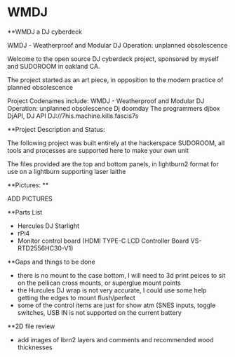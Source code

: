# WMDJ

**WMDJ a DJ cyberdeck

WMDJ - Weatherproof and Modular DJ 
Operation: unplanned obsolescence 

Welcome to the open source DJ cyberdeck project, sponsored by myself and SUDOROOM in oakland CA.

The project started as an art piece, in opposition to the modern practice of planned obsolescence

Project Codenames include:
WMDJ - Weatherproof and Modular DJ 
Operation: unplanned obsolescence 
Dj doomday
The programmers djbox
DjAPI, DJ API 
DJ://7his.machine.kills.fascis7s


**Project Description and Status:

The following project was built entirely at the hackerspace SUDOROOM, all tools and processes are supported here to make your own unit

The files provided are the top and bottom panels, in lightburn2 format for use on a lightburn supporting laser laithe

**Pictures:
**

ADD PICTURES

**Parts List
- Hercules DJ Starlight
- rPi4
- Monitor control board (HDMI TYPE-C LCD Controller Board VS-RTD2556HC30-V1)

**Gaps and things to be done
- there is no mount to the case bottom, I will need to 3d print peices to sit on the pellican cross mounts, or superglue mount points
- the Hurcules DJ wrap is not very accurate, I could use some help getting the edges to mount flush/perfect
- some of the control items are just for show atm (SNES inputs, toggle switches, USB IN is not supported on the current battery

**2D file review
- add images of lbrn2 layers and comments and recommended wood thicknesses

